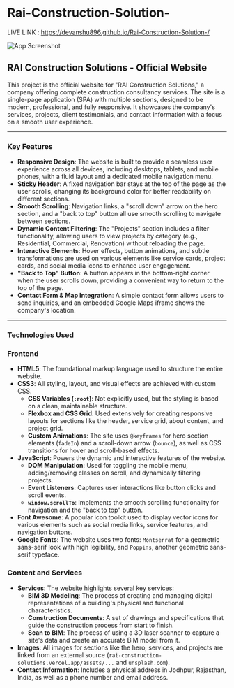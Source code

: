 # Rai-Construction-Solution-

LIVE LINK : https://devanshu896.github.io/Rai-Construction-Solution-/

![App Screenshot](https://github.com/Devanshu896/Rai-Construction-Solution-/blob/main/Rai%20Construction%20Solution%20SS.png)

## RAI Construction Solutions - Official Website

This project is the official website for "RAI Construction Solutions," a company offering complete construction consultancy services. The site is a single-page application (SPA) with multiple sections, designed to be modern, professional, and fully responsive. It showcases the company's services, projects, client testimonials, and contact information with a focus on a smooth user experience.

***

### Key Features

* **Responsive Design**: The website is built to provide a seamless user experience across all devices, including desktops, tablets, and mobile phones, with a fluid layout and a dedicated mobile navigation menu.
* **Sticky Header**: A fixed navigation bar stays at the top of the page as the user scrolls, changing its background color for better readability on different sections.
* **Smooth Scrolling**: Navigation links, a "scroll down" arrow on the hero section, and a "back to top" button all use smooth scrolling to navigate between sections.
* **Dynamic Content Filtering**: The "Projects" section includes a filter functionality, allowing users to view projects by category (e.g., Residential, Commercial, Renovation) without reloading the page.
* **Interactive Elements**: Hover effects, button animations, and subtle transformations are used on various elements like service cards, project cards, and social media icons to enhance user engagement.
* **"Back to Top" Button**: A button appears in the bottom-right corner when the user scrolls down, providing a convenient way to return to the top of the page.
* **Contact Form & Map Integration**: A simple contact form allows users to send inquiries, and an embedded Google Maps iframe shows the company's location.

***

### Technologies Used

### Frontend
* **HTML5**: The foundational markup language used to structure the entire website.
* **CSS3**: All styling, layout, and visual effects are achieved with custom CSS.
    * **CSS Variables (`:root`)**: Not explicitly used, but the styling is based on a clean, maintainable structure.
    * **Flexbox and CSS Grid**: Used extensively for creating responsive layouts for sections like the header, service grid, about content, and project grid.
    * **Custom Animations**: The site uses `@keyframes` for hero section elements (`fadeIn`) and a scroll-down arrow (`bounce`), as well as CSS transitions for hover and scroll-based effects.
* **JavaScript**: Powers the dynamic and interactive features of the website.
    * **DOM Manipulation**: Used for toggling the mobile menu, adding/removing classes on scroll, and dynamically filtering projects.
    * **Event Listeners**: Captures user interactions like button clicks and scroll events.
    * **`window.scrollTo`**: Implements the smooth scrolling functionality for navigation and the "back to top" button.
* **Font Awesome**: A popular icon toolkit used to display vector icons for various elements such as social media links, service features, and navigation buttons.
* **Google Fonts**: The website uses two fonts: `Montserrat` for a geometric sans-serif look with high legibility, and `Poppins`, another geometric sans-serif typeface.

### Content and Services
* **Services**: The website highlights several key services:
    * **BIM 3D Modeling**: The process of creating and managing digital representations of a building's physical and functional characteristics.
    * **Construction Documents**: A set of drawings and specifications that guide the construction process from start to finish.
    * **Scan to BIM**: The process of using a 3D laser scanner to capture a site's data and create an accurate BIM model from it.
* **Images**: All images for sections like the hero, services, and projects are linked from an external source (`rai-construction-solutions.vercel.app/assets/...` and `unsplash.com`).
* **Contact Information**: Includes a physical address in Jodhpur, Rajasthan, India, as well as a phone number and email address.
